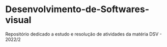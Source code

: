 # Desenvolvimento-de-Softwares-visual
Repositório dedicado a estudo e resolução de atividades da matéria DSV - 2022/2

